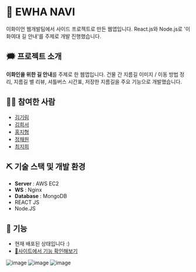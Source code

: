 # 🚗 EWHA NAVI
이화이언 웹개발팀에서 사이드 프로젝트로 만든 웹앱입니다. React.js와 Node.js로 '이화여대 길 안내'를 주제로 개발 진행했습니다.

## 🗯️ 프로젝트 소개
 **이화인을 위한 길 안내**를 주제로 한 웹앱입니다. 건물 간 지름길 이미지 / 이동 방법 정리, 지름길 별 리뷰, 셔틀버스 시간표, 저장한 지름길을 주요 기능으로 개발했습니다.

 ## 🧑‍💻 참여한 사람
 * [김기림](https://github.com/gilmeee)
 * [김희서](https://github.com/his0si)
 * [홍지형](https://github.com/topograp2)
 * [정채원](https://github.com/laurenjung03)
 * [최지희](https://github.com/SweetFriedPotato)

## ⛏️ 기술 스택 및 개발 환경
* **Server** : AWS EC2
* **WS** : Nginx
* **Database** : MongoDB
* REACT JS
* Node.JS


## 💫 기능
* 현재 배포된 상태입니다 :)
* [📍사이트에서 기능 확인해보기](https://www.ewhanavi.co.kr)
     
![image](https://github.com/user-attachments/assets/2f42767f-6d63-4ffd-a2e6-9587d50500af)
![image](https://github.com/user-attachments/assets/b5176b54-4cea-4298-b7d8-2b4ead2bce7e)
![image](https://github.com/user-attachments/assets/18740e78-f5cc-4d3a-9179-508494426332)

